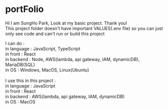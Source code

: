 # portFolio
Hi I am SungHo Park, Look at my basic project. Thank you! <br>
This project folder doesn't have important VALUES(.env file) so you can just only see code and can't run or build this project

I can do : <br>
 in language : JavaScript, TypeScript <br>
 in front : React <br>
 in backend : Node, AWS(lambda, api gateway, IAM, dynamicDB), MariaDB(SQL) <br>
 in OS : Windows, MacOS, Linux(Ubuntu) <br>
 <br>
I use this in this project :<br>
 in language : JavaScript<br>
 in front : React<br>
 in backend : AWS(lambda, api gateway, IAM, dynamicDB)<br>
 in OS : MacOS<br>
